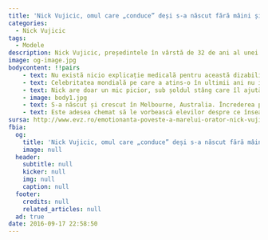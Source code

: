 ```yaml
---
title: 'Nick Vujicic, omul care „conduce” deși s-a născut fără mâini și picioare'
categories:
  - Nick Vujicic
tags:
  - Modele
description: Nick Vujicic, președintele în vârstă de 32 de ani al unei companii pentru discursuri motivaționale, s-a născut fără membre. Insultat și batjocorit de colegi, în copilărie a fost la un pas să-și pună capăt zilelor. Însă ceea ce nu l-a doborât l-a făcut mai puternic iar astăzi povestea sa, demnitatea și optimismul cu care a reușit să surmonteze incredibila condiție fizică au devenit surse de inspirație nu doar pentru suferinzi, ci și pentru oameni perfect normali.
image: og-image.jpg
bodycontent: !!pairs
    - text: Nu există nicio explicație medicală pentru această dizabilitate fizică, o boală congenitală extrem de rară cunoscută drept sindromul tetra-amelia. Pentru mulți dintre noi devine și mai greu de explicat cum acest omuleț, lipsit de membre, a reușit să treacă peste marele său handicap fizic, să-și întemeieze o familie și să devină unul dintre cei mai cunoscuți și mai convingători oratori ai lumii.
    - text: Celebritatea mondială pe care a atins-o în ultimii ani nu i-a ușurat prea mult efortul depus pentru a îndeplini mici treburi cotidiene. Până și banalul periat al dinților e o chestiune complicată...
    - text: Nick are doar un mic picior, sub șoldul stâng care îl ajută să-și păstreze echilibrul și să facă o mulțime de alte lucruri pe care oamenii normali le fac în general ajutându-se de toate membrele. Sau din comoditate nu le fac deloc. Poate să tasteze, să prindă diverse lucruri și chiar să lovească mingea. Înoată cu regularitate, face scufundări iar saltul cu parașura i s-a părut experiența sa cea mai eliberatoare. Practic e dispus să încerce orice.
    - image: body1.jpg
    - text: S-a născut și crescut în Melbourne, Australia. Încrederea pe care o degajă în prezent nu a venit pur și simplu. Dimpotrivă, la școală a fost de nenumărate ori ținta predilectă a răutăților celorlați elevi. Avea doar zece ani și se gândea serios să-și curme viața. O cotitură importantă s-a petrecut însă pe 17 ani în urma unei întâlniri providențiale. Un om simplu, angajat al licelui pe care îl urma Vujicic la vremea respectivă și cu care stătea adesea de vorbă, i-a spus într-o zi, privindu-l în ochi, „o să le vorbești oamenilor și o să le spui povestea ta”. Carismaticul australian umblă acum prin lume și le vorbește oamenilor, uneori veniți cu miile ca să-l asculte.    
    - text: Este adesea chemat să le vorbească elevilor despre ce înseamnă, ce daune ireparabile poate să provoace persecuția colegilor mai timizi, introvertiți, cu defecte sau dizabilități. A vizitat peste 50 de țări, a vorbit în fața a milioane de oameni, dar a găsit timpul necesar să-și întemeieze o familie. În urmă cu doi ani, soția sa, Kanae, a adus pe lume un băiețel perfect sănătos iar cuplul așteaptă în prezent cel de-al doilea copil.
sursa: http://www.evz.ro/emotionanta-poveste-a-marelui-orator-nick-vujicic-omul-care-s-a-nascut-fara-maini-si-picioare.html
fbia:
  og:
    title: 'Nick Vujicic, omul care „conduce” deși s-a născut fără mâini și picioare'
    image: null
  header:
    subtitle: null
    kicker: null
    img: null
    caption: null
  footer:
    credits: null
    related_articles: null
  ad: true
date: 2016-09-17 22:58:50
---
```

